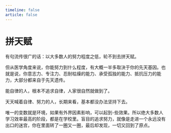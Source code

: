 ```yaml
---
timeline: false
article: false
---
```


# 拼天赋

有句流传很广的话：以大多数人的努力程度之低，轮不到去拼天赋。

但从医学角度来说，你能努力到什么程度，有大概一半多取決于你的先天基因。也就是说，你意志力、专注力、忍耐枯燥的能力、承受孤独的能力、抵抗压力的能力，大部分都来自于先天遗传。

能自律的人，根本不追求自律，人家很自然就做到了。

天天喊着自律、努力的人，长期来看，基本都没办法坚持下去。

唯一的变数就是环境，如果有外界因素影响，可以起到-些效果。所以绝大多数人学习效率最高的阶段，都是在学校里。盲目的追求努力，就像是走进一个永远没有出口的迷宫，你在里面转了一圈又一圈，最后却发现，一切又回到了原点。
